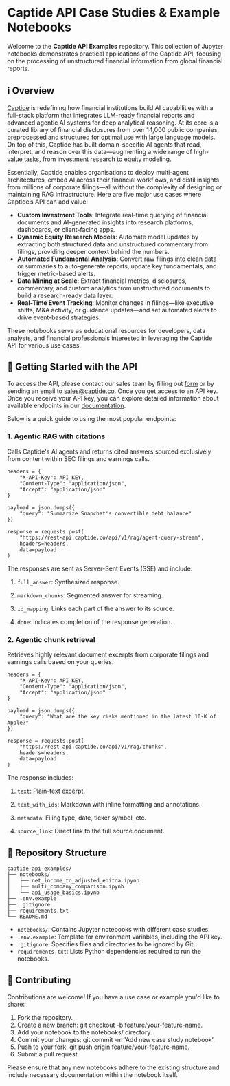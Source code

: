 # Captide API Case Studies & Example Notebooks

Welcome to the **Captide API Examples** repository. This collection of Jupyter notebooks demonstrates practical applications of the Captide API, focusing on the processing of unstructured financial information from global financial reports.

## ℹ️ Overview

[Captide](https://www.captide.co) is redefining how financial institutions build AI capabilities with a full-stack platform that integrates LLM-ready financial reports and advanced agentic AI systems for deep analytical reasoning. At its core is a curated library of financial disclosures from over 14,000 public companies, preprocessed and structured for optimal use with large language models. On top of this, Captide has built domain-specific AI agents that read, interpret, and reason over this data—augmenting a wide range of high-value tasks, from investment research to equity modeling.

Essentially, Captide enables organisations to deploy multi-agent architectures, embed AI across their financial workflows, and distil insights from millions of corporate filings—all without the complexity of designing or maintaining RAG infrastructure. Here are five major use cases where Captide’s API can add value:
- **Custom Investment Tools**: Integrate real-time querying of financial documents and AI-generated insights into research platforms, dashboards, or client-facing apps.
- **Dynamic Equity Research Models**: Automate model updates by extracting both structured data and unstructured commentary from filings, providing deeper context behind the numbers.
- **Automated Fundamental Analysis**: Convert raw filings into clean data or summaries to auto-generate reports, update key fundamentals, and trigger metric-based alerts.
- **Data Mining at Scale**: Extract financial metrics, disclosures, commentary, and custom analytics from unstructured documents to build a research-ready data layer.
- **Real-Time Event Tracking**: Monitor changes in filings—like executive shifts, M&A activity, or guidance updates—and set automated alerts to drive event-based strategies.

These notebooks serve as educational resources for developers, data analysts, and financial professionals interested in leveraging the Captide API for various use cases.

## 🏁 Getting Started with the API


To access the API, please contact our sales team by filling out [form](https://www.captide.co/company/api-request) or by sending an email to [sales@captide.co](mailto:sales@captide.co). Once you get access to an API key. Once you receive your API key, you can explore detailed information about available endpoints in our [documentation](https://docs.captide.co).

Below is a quick guide to using the most popular endpoints:

### 1. Agentic RAG with citations

Calls Captide's AI agents and returns cited answers sourced exclusively from content within SEC filings and earnings calls.

```
headers = {
    "X-API-Key": API_KEY,
    "Content-Type": "application/json",
    "Accept": "application/json"
}

payload = json.dumps({
    "query": "Summarize Snapchat's convertible debt balance"
})

response = requests.post(
    "https://rest-api.captide.co/api/v1/rag/agent-query-stream",
    headers=headers,
    data=payload
)
```

The responses are sent as Server-Sent Events (SSE) and include:
1. `full_answer`: Synthesized response.

2. `markdown_chunks`: Segmented answer for streaming.

3. `id_mapping`: Links each part of the answer to its source.

4. `done`: Indicates completion of the response generation.


### 2. Agentic chunk retrieval

Retrieves highly relevant document excerpts from corporate filings and earnings calls based on your queries.

```
headers = {
    "X-API-Key": API_KEY,
    "Content-Type": "application/json",
    "Accept": "application/json"
}

payload = json.dumps({
    "query": "What are the key risks mentioned in the latest 10-K of Apple?"
})

response = requests.post(
    "https://rest-api.captide.co/api/v1/rag/chunks",
    headers=headers,
    data=payload
)
```

The response includes:
1. `text`: Plain-text excerpt.

2. `text_with_ids`: Markdown with inline formatting and annotations.

3. `metadata`: Filing type, date, ticker symbol, etc.

4. `source_link`: Direct link to the full source document.


## 🧬 Repository Structure

```
captide-api-examples/
├── notebooks/
│   ├── net_income_to_adjusted_ebitda.ipynb
│   ├── multi_company_comparison.ipynb
│   └── api_usage_basics.ipynb
├── .env.example
├── .gitignore
├── requirements.txt
└── README.md
```

- `notebooks/`: Contains Jupyter notebooks with different case studies.
- `.env.example`: Template for environment variables, including the API key.
- `.gitignore`: Specifies files and directories to be ignored by Git.
- `requirements.txt`: Lists Python dependencies required to run the notebooks.

## 🤝 Contributing
Contributions are welcome! If you have a use case or example you'd like to share:

1. Fork the repository.
2. Create a new branch: git checkout -b feature/your-feature-name.
3. Add your notebook to the notebooks/ directory.
4. Commit your changes: git commit -m 'Add new case study notebook'.
5. Push to your fork: git push origin feature/your-feature-name.
6. Submit a pull request.

Please ensure that any new notebooks adhere to the existing structure and include necessary documentation within the notebook itself.